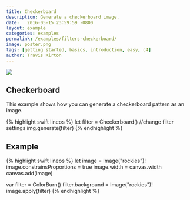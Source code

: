 ```yaml
---
title: Checkerboard
description: Generate a checkerboard image.
date:   2016-05-15 23:59:59 -0800
layout: example
categories: examples
permalink: /examples/filters-checkerboard/
image: poster.png
tags: [getting started, basics, introduction, easy, c4]
author: Travis Kirton
---
```

![](checkerboard.png)

## Checkerboard
This example shows how you can generate a checkerboard pattern as an image.

{% highlight swift lineos %}
let filter = Checkerboard()
//change filter settings
img.generate(filter)
{% endhighlight %}

## Example
{% highlight swift lineos %}
let image = Image("rockies")!
image.constrainsProportions = true
image.width = canvas.width
canvas.add(image)

var filter = ColorBurn()
filter.background = Image("rockies")!
image.apply(filter)
{% endhighlight %}

